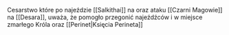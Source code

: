 Cesarstwo które po najeździe [[Salkithai]] na oraz ataku [[Czarni Magowie]] na [[Desara]], uważa, że pomogło przegonić najeźdźców i w miejsce zmarłego Króla oraz [[Perinet|Księcia Perineta]]
